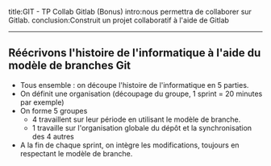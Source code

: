 title:GIT - TP Collab Gitlab (Bonus)
intro:nous permettra de collaborer sur Gitlab.
conclusion:Construit un projet collaboratif à l'aide de Gitlab

---

## Réécrivons l'histoire de l'informatique à l'aide du modèle de branches Git

- Tous ensemble : on découpe l'histoire de l'informatique en 5 parties.
- On définit une organisation (découpage du groupe, 1 sprint = 20 minutes par exemple)
- On forme 5 groupes
  - 4 travaillent sur leur période en utilisant le modèle de branche.
  - 1 travaille sur l'organisation globale du dépôt et la synchronisation des 4 autres
- A la fin de chaque sprint, on intègre les modifications, toujours en respectant le modèle de branche.
